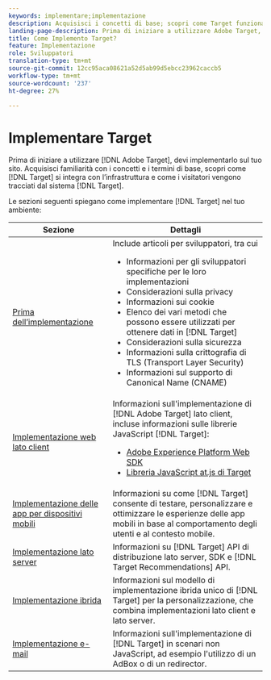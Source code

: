 ```yaml
---
keywords: implementare;implementazione
description: Acquisisci i concetti di base; scopri come Target funziona e si integra con la tua infrastruttura, e come vengono tracciati i visitatori.
landing-page-description: Prima di iniziare a utilizzare Adobe Target, è necessario implementarlo sul sito, comprendere alcuni concetti e termini di base e acquisire familiarità con il suo funzionamento.
title: Come Implemento Target?
feature: Implementazione
role: Sviluppatori
translation-type: tm+mt
source-git-commit: 12cc95aca08621a52d5ab99d5ebcc23962caccb5
workflow-type: tm+mt
source-wordcount: '237'
ht-degree: 27%

---
```



# Implementare Target

Prima di iniziare a utilizzare [!DNL Adobe Target], devi implementarlo sul tuo sito. Acquisisci familiarità con i concetti e i termini di base, scopri come [!DNL Target] si integra con l’infrastruttura e come i visitatori vengono tracciati dal sistema [!DNL Target].

Le sezioni seguenti spiegano come implementare [!DNL Target] nel tuo ambiente:

| Sezione | Dettagli |
| --- | --- |
| [Prima dell’implementazione](c-considerations-before-you-implement-target/considerations-before-you-implement-target.md) | Include articoli per sviluppatori, tra cui<ul><li>Informazioni per gli sviluppatori specifiche per le loro implementazioni</li><li>Considerazioni sulla privacy</li><li>Informazioni sui cookie<li>Elenco dei vari metodi che possono essere utilizzati per ottenere dati in [!DNL Target]</li><li>Considerazioni sulla sicurezza</li><li>Informazioni sulla crittografia di TLS (Transport Layer Security)</li><li>Informazioni sul supporto di Canonical Name (CNAME)</li></ul> |
| [Implementazione web lato client](/help/c-implementing-target/c-implementing-target-for-client-side-web/implement-target-for-client-side-web.md) | Informazioni sull&#39;implementazione di [!DNL Adobe Target] lato client, incluse informazioni sulle librerie JavaScript [!DNL Target]:<ul><li>[Adobe Experience Platform Web SDK](/help/c-implementing-target/c-implementing-target-for-client-side-web/aep-web-sdk.md)</li><li>[Libreria JavaScript at.js di Target](/help/c-implementing-target/c-implementing-target-for-client-side-web/c-how-atjs-works/how-atjs-works.md)</li></ul> |
| [Implementazione delle app per dispositivi mobili](/help/c-target-mobile-app/target-mobile-app.md) | Informazioni su come [!DNL Target] consente di testare, personalizzare e ottimizzare le esperienze delle app mobili in base al comportamento degli utenti e al contesto mobile. |
| [Implementazione lato server](/help/c-implementing-target/c-api-and-sdk-overview/api-and-sdk-overview.md) | Informazioni su [!DNL Target] API di distribuzione lato server, SDK e [!DNL Target Recommendations] API. |
| [Implementazione ibrida](/help/c-implementing-target/hybrid-implementation.md) | Informazioni sul modello di implementazione ibrida unico di [!DNL Target] per la personalizzazione, che combina implementazioni lato client e lato server. |
| [Implementazione e-mail](c-non-javascript-based-implementation/non-javascript-based-implementation.md) | Informazioni sull&#39;implementazione di [!DNL Target] in scenari non JavaScript, ad esempio l&#39;utilizzo di un AdBox o di un redirector. |
